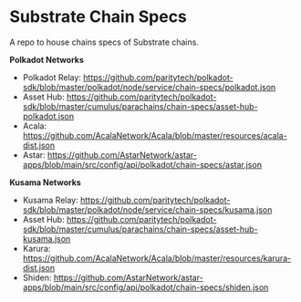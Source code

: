 # Substrate Chain Specs

A repo to house chains specs of Substrate chains.

**Polkadot Networks**

- Polkadot Relay: https://github.com/paritytech/polkadot-sdk/blob/master/polkadot/node/service/chain-specs/polkadot.json
- Asset Hub: https://github.com/paritytech/polkadot-sdk/blob/master/cumulus/parachains/chain-specs/asset-hub-polkadot.json
- Acala: https://github.com/AcalaNetwork/Acala/blob/master/resources/acala-dist.json
- Astar: https://github.com/AstarNetwork/astar-apps/blob/main/src/config/api/polkadot/chain-specs/astar.json

**Kusama Networks**

- Kusama Relay: https://github.com/paritytech/polkadot-sdk/blob/master/polkadot/node/service/chain-specs/kusama.json
- Asset Hub: https://github.com/paritytech/polkadot-sdk/blob/master/cumulus/parachains/chain-specs/asset-hub-kusama.json
- Karura: https://github.com/AcalaNetwork/Acala/blob/master/resources/karura-dist.json
- Shiden: https://github.com/AstarNetwork/astar-apps/blob/main/src/config/api/polkadot/chain-specs/shiden.json
